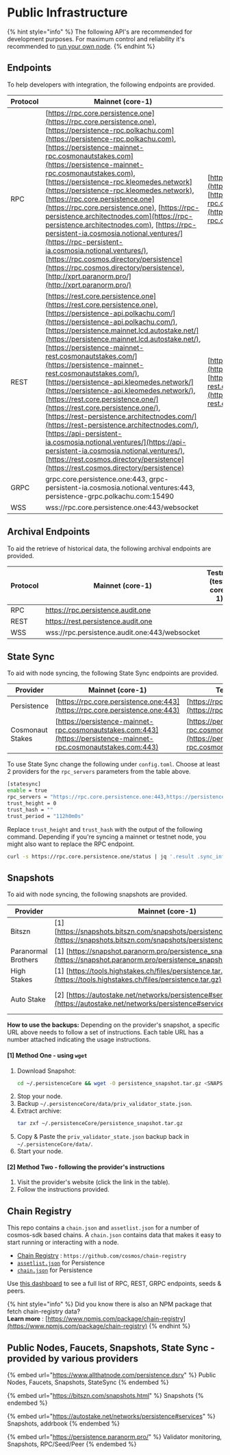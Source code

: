 
# Public Infrastructure

{% hint style="info" %}
The following API's are recommended for development purposes. For maximum control and reliability it's recommended to [run your own node](setup.md).&#x20;
{% endhint %}


## Endpoints

To help developers with integration, the following endpoints are provided.

| Protocol | Mainnet (core-1)                                                                                                                                                                                                                                                                                                                                                                                                                                                                                                                                                                                                                                                                                                                                                                                                                                                        | Testnet (test-core-1)                                                                                                                                                                          |
| -------- | ----------------------------------------------------------------------------------------------------------------------------------------------------------------------------------------------------------------------------------------------------------------------------------------------------------------------------------------------------------------------------------------------------------------------------------------------------------------------------------------------------------------------------------------------------------------------------------------------------------------------------------------------------------------------------------------------------------------------------------------------------------------------------------------------------------------------------------------------------------------------- | ---------------------------------------------------------------------------------------------------------------------------------------------------------------------------------------------- |
| RPC      | [https://rpc.core.persistence.one](https://rpc.core.persistence.one), [https://persistence-rpc.polkachu.com](https://persistence-rpc.polkachu.com), [https://persistence-mainnet-rpc.cosmonautstakes.com](https://persistence-mainnet-rpc.cosmonautstakes.com), [https://persistence-rpc.kleomedes.network](https://persistence-rpc.kleomedes.network), [https://rpc.core.persistence.one](https://rpc.core.persistence.one), [https://rpc-persistence.architectnodes.com](https://rpc-persistence.architectnodes.com), [https://rpc-persistent-ia.cosmosia.notional.ventures/](https://rpc-persistent-ia.cosmosia.notional.ventures/), [https://rpc.cosmos.directory/persistence](https://rpc.cosmos.directory/persistence), [http://xprt.paranorm.pro/](http://xprt.paranorm.pro/)                                                                                    | [https://rpc.testnet.persistence.one/](https://rpc.testnet.persistence.one/), [https://persistence-testnet-rpc.cosmonautstakes.com/](https://persistence-testnet-rpc.cosmonautstakes.com/)     |
| REST     | [https://rest.core.persistence.one](https://rest.core.persistence.one), [https://persistence-api.polkachu.com/](https://persistence-api.polkachu.com/), [https://persistence.mainnet.lcd.autostake.net/](https://persistence.mainnet.lcd.autostake.net/), [https://persistence-mainnet-rest.cosmonautstakes.com/](https://persistence-mainnet-rest.cosmonautstakes.com/), [https://persistence-api.kleomedes.network/](https://persistence-api.kleomedes.network/), [https://rest.core.persistence.one/](https://rest.core.persistence.one/), [https://rest-persistence.architectnodes.com/](https://rest-persistence.architectnodes.com/), [https://api-persistent-ia.cosmosia.notional.ventures/](https://api-persistent-ia.cosmosia.notional.ventures/), [https://rest.cosmos.directory/persistence](https://rest.cosmos.directory/persistence)                      | [https://rest.testnet.persistence.one/](https://rest.testnet.persistence.one/), [https://persistence-testnet-rest.cosmonautstakes.com/](https://persistence-testnet-rest.cosmonautstakes.com/) |
| GRPC     | grpc.core.persistence.one:443, grpc-persistent-ia.cosmosia.notional.ventures:443, persistence-grpc.polkachu.com:15490                                                                                                                                                                                                                                                                                                                                                                                                                                                                                                                                                                                                                                                                                                                                                   |                                                                                                                                                                                                |
| WSS      | wss://rpc.core.persistence.one:443/websocket                                                                                                                                                                                                                                                                                                                                                                                                                                                                                                                                                                                                                                                                                                                                                                                                                            |                                                                                                                                                                                                |

## Archival Endpoints
To aid the retrieve of historical data, the following archival endpoints are provided.

| Protocol | Mainnet (core-1)                              | Testnet (test-core-1)                         |
| -------- | --------------------------------------------- | --------------------------------------------- |
| RPC      | https://rpc.persistence.audit.one             |                                               |
| REST     | https://rest.persistence.audit.one            |                                               |
| WSS      | wss://rpc.persistence.audit.one:443/websocket |                                               |


## State Sync
To aid with node syncing, the following State Sync endpoints are provided.

| Provider         | Mainnet (core-1)                                                                                                   | Testnet (test-core-1)                                                                                              |
| ---------------- | ------------------------------------------------------------------------------------------------------------------ | ------------------------------------------------------------------------------------------------------------------ |
| Persistence      | [https://rpc.core.persistence.one:443](https://rpc.core.persistence.one:443)                                       | [https://rpc.testnet.persistence.one:443](https://rpc.testnet.persistence.one:443)                                 |
| Cosmonaut Stakes | [https://persistence-mainnet-rpc.cosmonautstakes.com:443](https://persistence-mainnet-rpc.cosmonautstakes.com:443) | [https://persistence-testnet-rpc.cosmonautstakes.com:443](https://persistence-testnet-rpc.cosmonautstakes.com:443) |

To use State Sync change the following under `config.toml`. Choose at least 2 providers for the `rpc_servers` parameters from the table above.

```bash
[statesync]
enable = true
rpc_servers = "https://rpc.core.persistence.one:443,https://persistence-mainnet-rpc.cosmonautstakes.com:443"
trust_height = 0
trust_hash = ""
trust_period = "112h0m0s"
```

Replace `trust_height` and `trust_hash` with the output of the following command. Depending if you're syncing a mainnet or testnet node, you might also want to replace the RPC endpoint.

```bash
curl -s https://rpc.core.persistence.one/status | jq '.result .sync_info | {trust_height: .latest_block_height, trust_hash: .latest_block_hash} | values'
```


## Snapshots
To aid with node syncing, the following snapshots are provided.

| Provider            | Mainnet (core-1)                                                                                                                              | Testnet (test-core-1)                                                                                                             |
| ------------------- | --------------------------------------------------------------------------------------------------------------------------------------------  | --------------------------------------------------------------------------------------------------------------------------------- |
| Bitszn              | [1]  [https://snapshots.bitszn.com/snapshots/persistence/persistence.tar](https://snapshots.bitszn.com/snapshots/persistence/persistence.tar) |                                                                                                                                   |
| Paranormal Brothers | [1]  [https://snapshot.paranorm.pro/persistence_snapshot.tar.gz](https://snapshot.paranorm.pro/persistence_snapshot.tar.gz)                   |                                                                                                                                   |   
| High Stakes         | [1]  [https://tools.highstakes.ch/files/persistence.tar.gz](https://tools.highstakes.ch/files/persistence.tar.gz)                             |                                                                                                                                   |
| Auto Stake          | [2]  [https://autostake.net/networks/persistence#services](https://autostake.net/networks/persistence#services)                               | [2]  [https://autostake.net/networks/testnets/persistence#services](https://autostake.net/networks/testnets/persistence#services) |

**How to use the backups:**
Depending on the provider's snapshot, a specific URL above needs to follow a set of instructions. Each table URL has a number attached indicating the usage instructions.

#### [1] Method One - using `wget`
1. Download Snapshot:
    ```bash
    cd ~/.persistenceCore && wget -O persistence_snapshot.tar.gz <SNAPSHOT_URL>
    ```
2. Stop your node.
3. Backup `~/.persistenceCore/data/priv_validator_state.json`.
4. Extract archive:
    ```bash
    tar zxf ~/.persistenceCore/persistence_snapshot.tar.gz
    ```
5. Copy & Paste the `priv_validator_state.json` backup back in `~/.persistenceCore/data/`.
6. Start your node.

#### [2] Method Two - following the provider's instructions
1. Visit the provider's website (click the link in the table).
2. Follow the instructions provided.


## Chain Registry

This repo contains a `chain.json` and `assetlist.json` for a number of cosmos-sdk based chains. A `chain.json` contains data that makes it easy to start running or interacting with a node.

* [Chain Registry](https://github.com/cosmos/chain-registry) : `https://github.com/cosmos/chain-registry`
* [`assetlist.json`](https://github.com/cosmos/chain-registry/blob/master/persistence/assetlist.json) for Persistence
* [`chain.json`](https://github.com/cosmos/chain-registry/blob/master/persistence/chain.json) for Persistence

Use [this dashboard](https://cosmos.directory/persistence/nodes) to see a full list of RPC, REST, GRPC endpoints, seeds & peers.

{% hint style="info" %}
Did you know there is also an NPM package that fetch chain-registry data?\
**Learn more** : [https://www.npmjs.com/package/chain-registry](https://www.npmjs.com/package/chain-registry)
{% endhint %}


## Public Nodes, Faucets, Snapshots, State Sync - provided by various providers

{% embed url="https://www.allthatnode.com/persistence.dsrv" %}
Public Nodes, Faucets, Snapshots, StateSync
{% endembed %}

{% embed url="https://bitszn.com/snapshots.html" %}
Snapshots
{% endembed %}

{% embed url="https://autostake.net/networks/persistence#services" %}
Snapshots, addrbook
{% endembed %}

{% embed url="https://persistence.paranorm.pro/" %}
Validator monitoring, Snapshots, RPC/Seed/Peer
{% endembed %}

